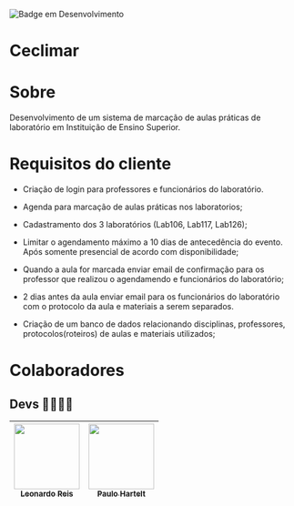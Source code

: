 ![Badge em Desenvolvimento](http://img.shields.io/static/v1?label=STATUS&message=EM%20DESENVOLVIMENTO&color=2088f2&style=for-the-badge)

# Ceclimar

# Sobre
Desenvolvimento de um sistema de marcação de aulas práticas de laboratório em Instituição de Ensino Superior.

# Requisitos do cliente

- Criação de login para professores e funcionários do laboratório.

- Agenda para marcação de aulas práticas nos laboratorios;

- Cadastramento dos 3 laboratórios (Lab106, Lab117, Lab126);

- Limitar o agendamento máximo a 10 dias de antecedência do evento. Após somente presencial de acordo com disponibilidade;

- Quando a aula for marcada enviar email de confirmação para os professor que realizou o agendamendo e funcionários do laboratório;

- 2 dias antes da aula enviar email para os funcionários do laboratório com o protocolo da aula e materiais a serem separados.

- Criação de um banco de dados relacionando disciplinas, professores, protocolos(roteiros) de aulas e materiais utilizados;


# Colaboradores 
## Devs 👨‍💻👨‍💻

| [<img src="https://avatars.githubusercontent.com/u/96137175?v=4" width=115><br><sub>Leonardo Reis</sub>](https://github.com/LeonardoReis86)| [<img src="https://avatars.githubusercontent.com/u/95707984?v=4" width=115><br><sub>Paulo Hartelt</sub>](https://github.com/PauloHartelt) |
| :-----------------------------------------------------------------------------------------------------------------------------: | :------------------------------------------------------------------------------------------------------------------------------------------------: |
